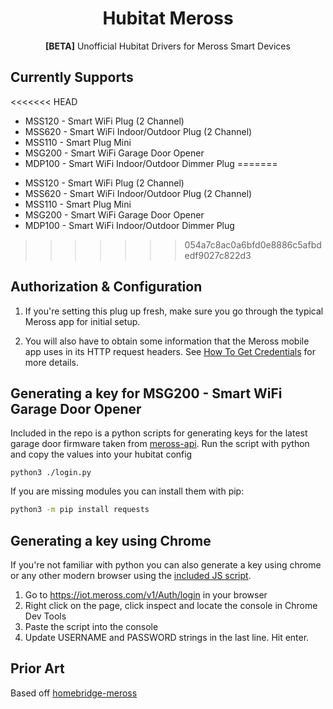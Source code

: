 <span align="center">

# Hubitat Meross

**[BETA]** Unofficial Hubitat Drivers for Meross Smart Devices

</span>

## Currently Supports

<<<<<<< HEAD
* MSS120 - Smart WiFi Plug (2 Channel)
* MSS620 - Smart WiFi Indoor/Outdoor Plug (2 Channel)
* MSS110 - Smart Plug Mini
* MSG200 - Smart WiFi Garage Door Opener
* MDP100 - Smart WiFi Indoor/Outdoor Dimmer Plug
=======
- MSS120 - Smart WiFi Plug (2 Channel)
- MSS620 - Smart WiFi Indoor/Outdoor Plug (2 Channel)
- MSS110 - Smart Plug Mini
- MSG200 - Smart WiFi Garage Door Opener
- MDP100 - Smart WiFi Indoor/Outdoor Dimmer Plug
>>>>>>> 054a7c8ac0a6bfd0e8886c5afbdedf9027c822d3

## Authorization & Configuration

1. If you're setting this plug up fresh, make sure you go through the
   typical Meross app for initial setup.

2. You will also have to obtain some information that the Meross mobile
   app uses in its HTTP request headers. See [How To Get Credentials](https://github.com/donavanbecker/homebridge-meross/wiki/Getting-Credentials) for more details.

## Generating a key for MSG200 - Smart WiFi Garage Door Opener

Included in the repo is a python scripts for generating keys for the latest garage door firmware taken from [meross-api](https://github.com/bapirex/meross-api/blob/master/login.py). Run the script with python and copy the values into your hubitat config

```
python3 ./login.py
```

If you are missing modules you can install them with pip:

```sh
python3 -m pip install requests
```

## Generating a key using Chrome

If you're not familiar with python you can also generate a key using chrome or any other modern browser using the [included JS script](./login.js).

1. Go to https://iot.meross.com/v1/Auth/login in your browser
1. Right click on the page, click inspect and locate the console in Chrome Dev Tools
1. Paste the script into the console
1. Update USERNAME and PASSWORD strings in the last line. Hit enter.

## Prior Art

Based off [homebridge-meross](https://github.com/donavanbecker/homebridge-meross)
